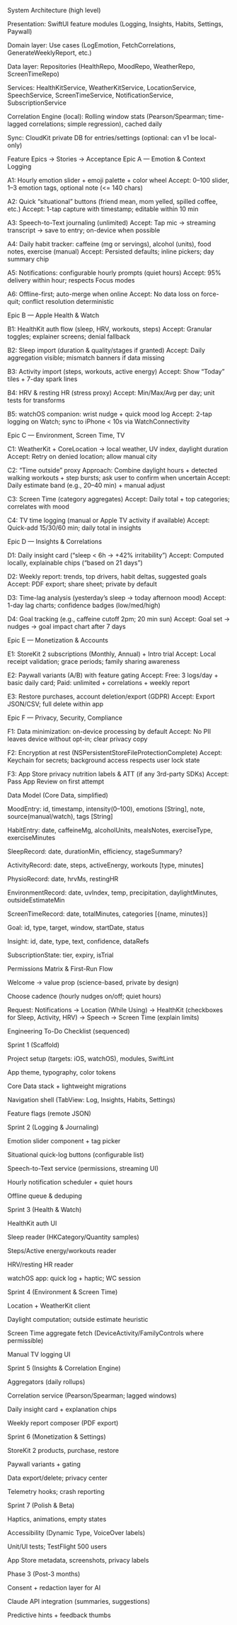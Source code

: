 System Architecture (high level)

Presentation: SwiftUI feature modules (Logging, Insights, Habits, Settings, Paywall)

Domain layer: Use cases (LogEmotion, FetchCorrelations, GenerateWeeklyReport, etc.)

Data layer: Repositories (HealthRepo, MoodRepo, WeatherRepo, ScreenTimeRepo)

Services: HealthKitService, WeatherKitService, LocationService, SpeechService, ScreenTimeService, NotificationService, SubscriptionService

Correlation Engine (local): Rolling window stats (Pearson/Spearman; time-lagged correlations; simple regression), cached daily

Sync: CloudKit private DB for entries/settings (optional: can v1 be local-only)

Feature Epics → Stories → Acceptance
Epic A — Emotion & Context Logging

A1: Hourly emotion slider + emoji palette + color wheel
Accept: 0–100 slider, 1–3 emotion tags, optional note (<= 140 chars)

A2: Quick “situational” buttons (friend mean, mom yelled, spilled coffee, etc.)
Accept: 1-tap capture with timestamp; editable within 10 min

A3: Speech-to-Text journaling (unlimited)
Accept: Tap mic → streaming transcript → save to entry; on-device when possible

A4: Daily habit tracker: caffeine (mg or servings), alcohol (units), food notes, exercise (manual)
Accept: Persisted defaults; inline pickers; day summary chip

A5: Notifications: configurable hourly prompts (quiet hours)
Accept: 95% delivery within hour; respects Focus modes

A6: Offline-first; auto-merge when online
Accept: No data loss on force-quit; conflict resolution deterministic

Epic B — Apple Health & Watch

B1: HealthKit auth flow (sleep, HRV, workouts, steps)
Accept: Granular toggles; explainer screens; denial fallback

B2: Sleep import (duration & quality/stages if granted)
Accept: Daily aggregation visible; mismatch banners if data missing

B3: Activity import (steps, workouts, active energy)
Accept: Show “Today” tiles + 7-day spark lines

B4: HRV & resting HR (stress proxy)
Accept: Min/Max/Avg per day; unit tests for transforms

B5: watchOS companion: wrist nudge + quick mood log
Accept: 2-tap logging on Watch; sync to iPhone < 10s via WatchConnectivity

Epic C — Environment, Screen Time, TV

C1: WeatherKit + CoreLocation → local weather, UV index, daylight duration
Accept: Retry on denied location; allow manual city

C2: “Time outside” proxy
Approach: Combine daylight hours + detected walking workouts + step bursts; ask user to confirm when uncertain
Accept: Daily estimate band (e.g., 20–40 min) + manual adjust

C3: Screen Time (category aggregates)
Accept: Daily total + top categories; correlates with mood

C4: TV time logging (manual or Apple TV activity if available)
Accept: Quick-add 15/30/60 min; daily total in insights

Epic D — Insights & Correlations

D1: Daily insight card (“sleep < 6h → +42% irritability”)
Accept: Computed locally, explainable chips (“based on 21 days”)

D2: Weekly report: trends, top drivers, habit deltas, suggested goals
Accept: PDF export; share sheet; private by default

D3: Time-lag analysis (yesterday’s sleep → today afternoon mood)
Accept: 1-day lag charts; confidence badges (low/med/high)

D4: Goal tracking (e.g., caffeine cutoff 2pm; 20 min sun)
Accept: Goal set → nudges → goal impact chart after 7 days

Epic E — Monetization & Accounts

E1: StoreKit 2 subscriptions (Monthly, Annual) + Intro trial
Accept: Local receipt validation; grace periods; family sharing awareness

E2: Paywall variants (A/B) with feature gating
Accept: Free: 3 logs/day + basic daily card; Paid: unlimited + correlations + weekly report

E3: Restore purchases, account deletion/export (GDPR)
Accept: Export JSON/CSV; full delete within app

Epic F — Privacy, Security, Compliance

F1: Data minimization: on-device processing by default
Accept: No PII leaves device without opt-in; clear privacy copy

F2: Encryption at rest (NSPersistentStoreFileProtectionComplete)
Accept: Keychain for secrets; background access respects user lock state

F3: App Store privacy nutrition labels & ATT (if any 3rd-party SDKs)
Accept: Pass App Review on first attempt

Data Model (Core Data, simplified)

MoodEntry: id, timestamp, intensity(0–100), emotions [String], note, source(manual/watch), tags [String]

HabitEntry: date, caffeineMg, alcoholUnits, mealsNotes, exerciseType, exerciseMinutes

SleepRecord: date, durationMin, efficiency, stageSummary?

ActivityRecord: date, steps, activeEnergy, workouts [type, minutes]

PhysioRecord: date, hrvMs, restingHR

EnvironmentRecord: date, uvIndex, temp, precipitation, daylightMinutes, outsideEstimateMin

ScreenTimeRecord: date, totalMinutes, categories [{name, minutes}]

Goal: id, type, target, window, startDate, status

Insight: id, date, type, text, confidence, dataRefs

SubscriptionState: tier, expiry, isTrial

Permissions Matrix & First-Run Flow

Welcome → value prop (science-based, private by design)

Choose cadence (hourly nudges on/off; quiet hours)

Request: Notifications → Location (While Using) → HealthKit (checkboxes for Sleep, Activity, HRV) → Speech → Screen Time (explain limits)

Engineering To-Do Checklist (sequenced)

Sprint 1 (Scaffold)

 Project setup (targets: iOS, watchOS), modules, SwiftLint

 App theme, typography, color tokens

 Core Data stack + lightweight migrations

 Navigation shell (TabView: Log, Insights, Habits, Settings)

 Feature flags (remote JSON)

Sprint 2 (Logging & Journaling)

 Emotion slider component + tag picker

 Situational quick-log buttons (configurable list)

 Speech-to-Text service (permissions, streaming UI)

 Hourly notification scheduler + quiet hours

 Offline queue & deduping

Sprint 3 (Health & Watch)

 HealthKit auth UI

 Sleep reader (HKCategory/Quantity samples)

 Steps/Active energy/workouts reader

 HRV/resting HR reader

 watchOS app: quick log + haptic; WC session

Sprint 4 (Environment & Screen Time)

 Location + WeatherKit client

 Daylight computation; outside estimate heuristic

 Screen Time aggregate fetch (DeviceActivity/FamilyControls where permissible)

 Manual TV logging UI

Sprint 5 (Insights & Correlation Engine)

 Aggregators (daily rollups)

 Correlation service (Pearson/Spearman; lagged windows)

 Daily insight card + explanation chips

 Weekly report composer (PDF export)

Sprint 6 (Monetization & Settings)

 StoreKit 2 products, purchase, restore

 Paywall variants + gating

 Data export/delete; privacy center

 Telemetry hooks; crash reporting

Sprint 7 (Polish & Beta)

 Haptics, animations, empty states

 Accessibility (Dynamic Type, VoiceOver labels)

 Unit/UI tests; TestFlight 500 users

 App Store metadata, screenshots, privacy labels

Phase 3 (Post-3 months)

 Consent + redaction layer for AI

 Claude API integration (summaries, suggestions)

 Predictive hints + feedback thumbs